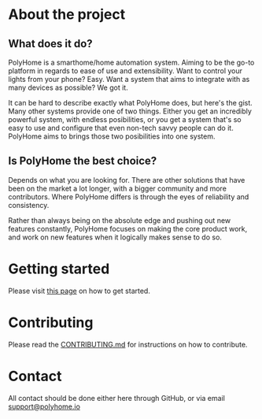 # About the project

## What does it do?

PolyHome is a smarthome/home automation system. Aiming to be the go-to platform in regards to ease of use and extensibility. Want to control your lights from your phone? Easy. Want a system that aims to integrate with as many devices as possible? We got it.

It can be hard to describe exactly what PolyHome does, but here's the gist. Many other systems provide one of two things. Either you get an incredibly powerful system, with endless posibilities, or you get a system that's so easy to use and configure that even non-tech savvy people can do it. PolyHome aims to brings those two posibilities into one system.

## Is PolyHome the best choice?

Depends on what you are looking for. There are other solutions that have been on the market a lot longer, with a bigger community and more contributors. Where PolyHome differs is through the eyes of reliability and consistency.

Rather than always being on the absolute edge and pushing out new features constantly, PolyHome focuses on making the core product work, and work on new features when it logically makes sense to do so.

# Getting started

Please visit [this page](https://docs.polyhome.io/getting-started) on how to get started.

# Contributing

Please read the [CONTRIBUTING.md](CONTRIBUTING.md) for instructions on how to contribute.

# Contact

All contact should be done either here through GitHub, or via email support@polyhome.io
